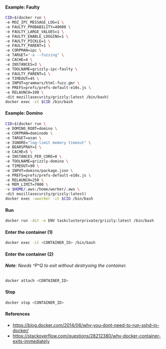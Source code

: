 #### Example: Faulty
```bash
CID=$(docker run \
-e MOZ_IPC_MESSAGE_LOG=1 \
-e FAULTY_PROBABILITY=40000 \
-e FAULTY_LARGE_VALUES=1 \
-e FAULTY_ENABLE_LOGGING=1 \
-e FAULTY_PICKLE=1 \
-e FAULTY_PARENT=1 \
-e CORPMAN=ipc \
-e TARGET="-a --fuzzing" \
-e CACHE=4 \
-e INSTANCES=3 \
-e TOOLNAME=grizzly-ipc-faulty \
-e FAULTY_PARENT=1 \
-e TIMEOUT=45 \
-e INPUT=grammars/html-fuzz.gmr \
-e PREFS=prefs/prefs-default-e10s.js \
-e RELAUNCH=100 \
-dit mozillasecurity/grizzly:latest /bin/bash)
docker exec -it $CID /bin/bash
```

#### Example: Domino
```bash
CID=$(docker run \
-e DOMINO_ROOT=domino \
-e CORPMAN=dominode \
-e TARGET=asan \
-e IGNORE="log-limit memory timeout" \
-e BEARSPRAY=1 \
-e CACHE=5 \
-e INSTANCES_PER_CORE=0 \
-e TOOLNAME=grizzly-domino \
-e TIMEOUT=90 \
-e INPUT=domino/package.json \
-e PREFS=prefs/prefs-default-e10s.js \
-e RELAUNCH=250 \
-e MEM_LIMIT=7000 \
-v $HOME/.aws:/home/worker/.aws \
-dit mozillasecurity/grizzly:latest)
docker exec -uworker -it $CID /bin/bash
```

#### Run
```bash
docker run -dit -e ENV taskclusterprivate/grizzly:latest /bin/bash
```

#### Enter the container (1)
```bash
docker exec -it <CONTAINER_ID> /bin/bash
```

#### Enter the container (2)
###### **Note**: Needs ^P^Q to exit without destryoing the container.
```bash
docker attach <CONTAINER_ID>
```

#### Stop
```bash
docker stop <CONTAINER_ID>
```

#### References

* https://blog.docker.com/2014/06/why-you-dont-need-to-run-sshd-in-docker/
* https://stackoverflow.com/questions/28212380/why-docker-container-exits-immediately

